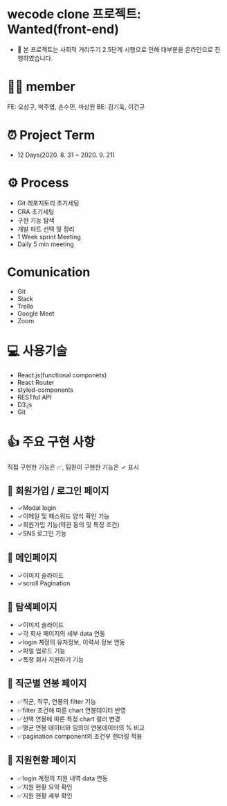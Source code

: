# wecode clone 프로젝트: Wanted(front-end)
- 🚨 본 프로젝트는 사회적 거리두기 2.5단계 시행으로 인해 대부분을 온라인으로 진행하였습니다.

# 🙋‍♂️ member
FE: 오상구, 박주엽, 손수민, 마상원
BE: 김기욱, 이건규

# ⏰ Project Term
- 12 Days(2020. 8. 31 ~ 2020. 9. 21)

# ⚙️ Process
- Git 레포지토리 초기세팅
- CRA 초기세팅
- 구현 기능 탐색
- 개발 파트 선택 및 정리
- 1 Week sprint Meeting
- Daily 5 min meeting

# Comunication
- Git
- Slack
- Trello
- Google Meet
- Zoom

# 💻 사용기술
- React.js(functional componets)
- React Router
- styled-components
- RESTful API
- D3.js
- Git

# 👍 주요 구현 사항
직접 구현한 기능은 ✅, 팀원이 구현한 기능은 ✓ 표시
## 📄 회원가입 / 로그인 페이지
- ✓Modal login
- ✓이메일 및 패스워드 양식 확인 기능
- ✓회원가입 기능(약관 동의 및 특정 조건)
- ✓SNS 로그인 기능
## 📄 메인페이지
- ✓이미지 슬라이드
- ✓scroll Pagination
## 📄 탐색페이지
- ✓이미지 슬라이드
- ✓각 회사 페이지의 세부 data 연동
- ✓login 계정의 유저정보, 이력서 정보 연동
- ✓파일 업로드 기능
- ✓특정 회사 지원하기 기능
## 📄 직군별 연봉 페이지
- ✅직군, 직무, 연봉의 filter 기능
- ✅filter 조건에 따른 chart 연봉데이터 반영
- ✅선택 연봉에 따른 특정 chart 컬러 변경
- ✅평균 연봉 데이터와 임의의 연봉데이터의 % 비교
- ✅pagination component의 조건부 렌더링 적용
## 📄 지원현황 페이지
- ✅login 계정의 지원 내역 data 연동
- ✅지원 현황 요약 확인
- ✅지원 현황 세부 확인
